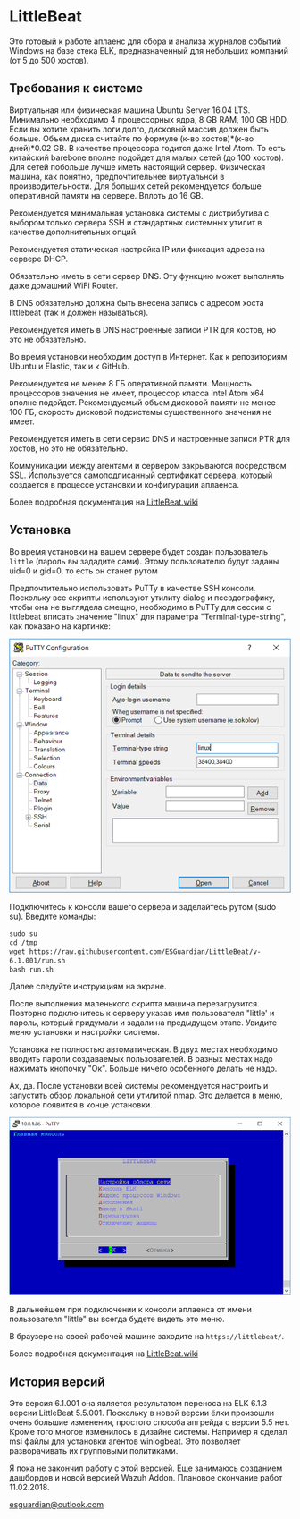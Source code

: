 # LittleBeat
Это готовый к работе аплаенс для сбора и анализа журналов событий Windows на базе стека ELK, предназначенный для небольших компаний (от 5 до 500 хостов).  

## Требования к системе 

Виртуальная или физическая машина Ubuntu Server 16.04 LTS.   
Минимально необходимо 4 процессорных ядра, 8 GB RAM, 100 GB HDD. Если вы хотите хранить логи долго, дисковый массив должен быть больше. Объем диска считайте по формуле (к-во хостов)*(к-во дней)*0.02 GB. В качестве процессора годится даже Intel Atom. То есть китайский barebone вполне подойдет для малых сетей (до 100 хостов). Для сетей побольше лучше иметь настоящий сервер. Физическая машина, как понятно, предпочтительнее виртуальной в производительности. Для больших сетей рекомендуется больше оперативной памяти на сервере. Вплоть до 16 GB.

Рекомендуется минимальная установка системы с дистрибутива с выбором только сервера SSH и стандартных системных утилит в качестве дополнительных опций. 

Рекомендуется статическая настройка IP или фиксация адреса на сервере DHCP.

Обязательно иметь в сети сервер DNS. Эту функцию может выполнять даже домашний WiFi Router. 

В DNS обязательно должна быть внесена запись с адресом хоста littlebeat (так и должен называться).

Рекомендуется иметь в DNS настроенные записи PTR для хостов, но это не обязательно. 

Во время установки необходим доступ в Интернет. Как к репозиториям Ubuntu и Elastic, так и к GitHub.

Рекомендуется не менее 8 ГБ оперативной памяти. Мощность процессоров значения не имеет, процессор класса Intel Atom х64 вполне подойдет. Рекомендуемый объем дисковой памяти не менее 100 ГБ, скорость дисковой подсистемы существенного значения не имеет.

Рекомендуется иметь в сети сервис DNS и настроенные записи PTR для хостов, но это не обязательно. 

Коммуникации между агентами и сервером закрываются посредством SSL. Используется самоподписанный сертификат сервера, который создается в процессе установки и конфигурации аплаенса.  

Более подробная документация на [LittleBeat.wiki](https://github.com/ESGuardian/LittleBeat/wiki)

## Установка

Во время установки на вашем сервере будет создан пользователь `little` (пароль вы зададите сами). Этому пользователю будут заданы uid=0 и gid=0, то есть он станет рутом

Предпочтительно использовать PuTTy в качестве SSH консоли. Поскольку все скрипты используют утилиту dialog и псевдографику, чтобы она не выглядела смещно, необходимо в PuTTy для сессии с littlebeat вписать значение "linux" для параметра "Terminal-type-string", как показано на картинке:

![putty](putty.png)

Подключитесь к консоли вашего сервера и заделайтесь рутом (sudo su). Введите команды:
```
sudo su
cd /tmp
wget https://raw.githubusercontent.com/ESGuardian/LittleBeat/v-6.1.001/run.sh
bash run.sh
```
Далее следуйте инструкциям на экране. 

После выполнения маленького скрипта машина перезагрузится. Повторно подключитесь к серверу указав имя пользователя "little' и пароль, который придумали и задали на предыдущем этапе. Увидите меню установки и настройки системы.

Установка не полностью автоматическая. В двух местах необходимо вводить пароли создаваемых пользователей. В разных местах надо нажимать кнопочку "Ок". Больше  ничего особенного делать не надо.

Ах, да. После установки всей системы рекомендуется настроить и запустить обзор локальной сети утилитой nmap. Это делается в меню, которое появится в конце установки. 

![console](console.png)

В дальнейшем при подключении к консоли аплаенса от имени пользователя "little" вы всегда будете видеть это меню.

В браузере на своей рабочей машине заходите на `https://littlebeat/`.

Более подробная документация на [LittleBeat.wiki](https://github.com/ESGuardian/LittleBeat/wiki)

## История версий
Это версия 6.1.001 она является результатом переноса на ELK 6.1.3 версии LittleBeat 5.5.001. Поскольку в новой версии ёлки произошли очень большие изменения, простого способа апгрейда с версии 5.5 нет. Кроме того многое изменилось в дизайне системы. Например я сделал msi файлы для установки агентов winlogbeat. Это позволяет разворачивать их групповыми политиками.

Я пока не закончил работу с этой версией. Еще занимаюсь созданием дашбордов и новой версией Wazuh Addon. Плановое окончание работ 11.02.2018.



esguardian@outlook.com
